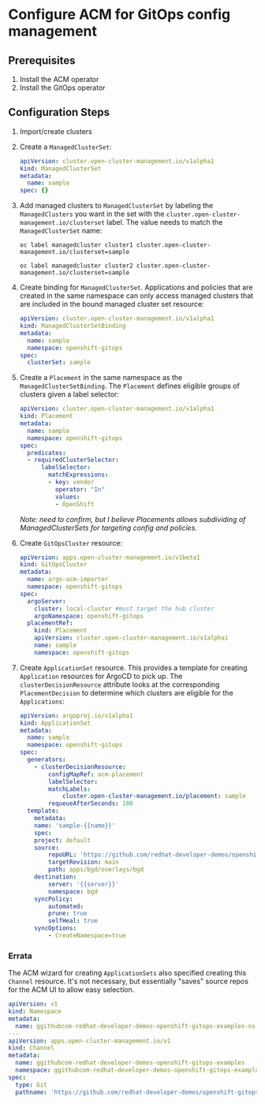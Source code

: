# Configure ACM for GitOps config management

## Prerequisites

1. Install the ACM operator
1. Install the GitOps operator

## Configuration Steps

1. Import/create clusters
1. Create a `ManagedClusterSet`:

    ```yaml
    apiVersion: cluster.open-cluster-management.io/v1alpha1
    kind: ManagedClusterSet
    metadata:
      name: sample
    spec: {}
    ```

1. Add managed clusters to `ManagedClusterSet` by labeling the `ManagedClusters` you want in the set with the `cluster.open-cluster-management.io/clusterset` label. The value needs to match the `ManagedClusterSet` name:

    ```
    oc label managedcluster cluster1 cluster.open-cluster-management.io/clusterset=sample

    oc label managedcluster cluster2 cluster.open-cluster-management.io/clusterset=sample
    ```

1. Create binding for `ManagedClusterSet`. Applications and policies that are created in the same namespace can only access managed clusters that are included in the bound managed cluster set resource:

    ```yaml
    apiVersion: cluster.open-cluster-management.io/v1alpha1
    kind: ManagedClusterSetBinding
    metadata:
      name: sample
      namespace: openshift-gitops
    spec:
      clusterSet: sample
    ```

1. Create a `Placement` in the same namespace as the `ManagedClusterSetBinding`. The `Placement` defines eligible groups of clusters given a label selector:

    ```yaml
    apiVersion: cluster.open-cluster-management.io/v1alpha1
    kind: Placement
    metadata:
      name: sample
      namespace: openshift-gitops
    spec:
      predicates:
      - requiredClusterSelector:
          labelSelector:
            matchExpressions:
            - key: vendor
              operator: "In"
              values:
              - OpenShift
    ```

    _Note: need to confirm, but I believe Placements allows subdividing of ManagedClusterSets for targeting config and policies._

1. Create `GitOpsCluster` resource:

    ```yaml
    apiVersion: apps.open-cluster-management.io/v1beta1
    kind: GitOpsCluster
    metadata:
      name: argo-acm-importer
      namespace: openshift-gitops
    spec:
      argoServer:
        cluster: local-cluster #must target the hub cluster
        argoNamespace: openshift-gitops
      placementRef:
        kind: Placement
        apiVersion: cluster.open-cluster-management.io/v1alpha1
        name: sample
        namespace: openshift-gitops
    ```

1. Create `ApplicationSet` resource. This provides a template for creating `Application` resources for ArgoCD to pick up. The `clusterDecisionResource` attribute looks at the corresponding `PlacementDecision` to determine which clusters are eligible for the `Applications`:

    ```yaml
    apiVersion: argoproj.io/v1alpha1
    kind: ApplicationSet
    metadata:
      name: sample
      namespace: openshift-gitops
    spec:
      generators:
        - clusterDecisionResource:
            configMapRef: acm-placement
            labelSelector:
            matchLabels:
                cluster.open-cluster-management.io/placement: sample
            requeueAfterSeconds: 180
      template:
        metadata:
        name: 'sample-{{name}}'
        spec:
        project: default
        source:
            repoURL: 'https://github.com/redhat-developer-demos/openshift-gitops-examples'
            targetRevision: main
            path: apps/bgd/overlays/bgd
        destination:
            server: '{{server}}'
            namespace: bgd
        syncPolicy:
            automated:
            prune: true
            selfHeal: true
        syncOptions:
            - CreateNamespace=true
    ```

### Errata

The ACM wizard for creating `ApplicationSets` also specified creating this `Channel` resource. It's not necessary, but essentially "saves" source repos for the ACM UI to allow easy selection.

```yaml
apiVersion: v1
kind: Namespace
metadata:
  name: ggithubcom-redhat-developer-demos-openshift-gitops-examples-ns
---
apiVersion: apps.open-cluster-management.io/v1
kind: Channel
metadata:
  name: ggithubcom-redhat-developer-demos-openshift-gitops-examples
  namespace: ggithubcom-redhat-developer-demos-openshift-gitops-examples-ns
spec:
  type: Git
  pathname: 'https://github.com/redhat-developer-demos/openshift-gitops-examples'

```
